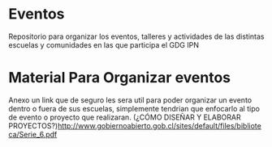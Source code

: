 # Eventos
Repositorio para organizar los eventos, talleres y actividades de las distintas escuelas y comunidades en las que participa el GDG IPN

# Material Para Organizar eventos
Anexo un link que de seguro les sera util para poder organizar un evento dentro o fuera de sus escuelas, simplemente tendrian que enfocarlo al tipo de evento o proyecto que realizaran. 
(¿CÓMO DISEÑAR Y ELABORAR PROYECTOS?)http://www.gobiernoabierto.gob.cl/sites/default/files/biblioteca/Serie_6.pdf
